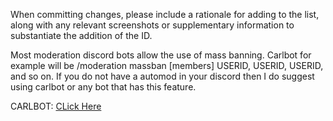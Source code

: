 When committing changes, please include a rationale for adding to the list, along with any relevant screenshots or supplementary information to substantiate the addition of the ID.

Most moderation discord bots allow the use of mass banning. Carlbot for example will be /moderation massban [members] USERID, USERID, USERID, and so on. If you do not have a automod in your discord then I do suggest using carlbot or any bot that has this feature. 

CARLBOT: [CLick Here](https://carl.gg/)
